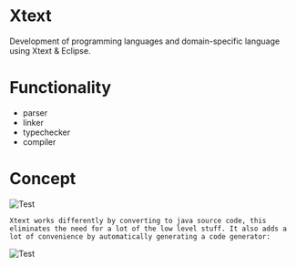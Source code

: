 # Xtext
Development of programming languages and domain-specific language using Xtext & Eclipse.

# Functionality
* parser
* linker
* typechecker
* compiler
# Concept

![Test](https://www.euclideanspace.com/software/development/eclipse/xtext/traditionalCompiler.png)

```
Xtext works differently by converting to java source code, this eliminates the need for a lot of the low level stuff. It also adds a lot of convenience by automatically generating a code generator:
```

![Test](https://www.euclideanspace.com/software/development/eclipse/xtext/xtextCompiler.png)
